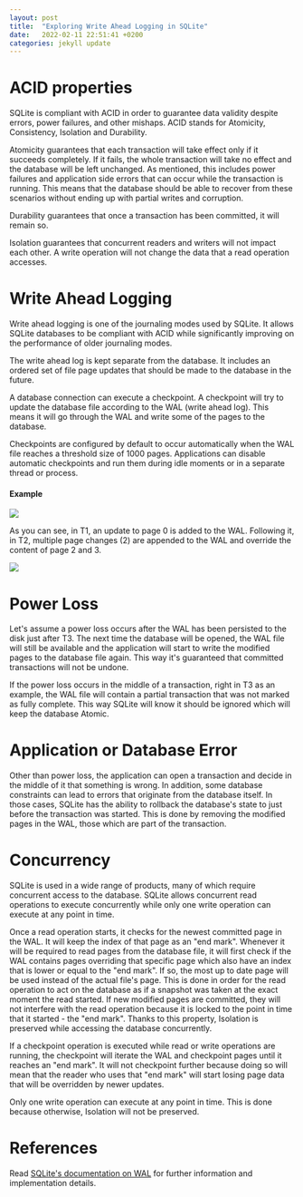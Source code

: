 ```yaml
---
layout: post
title:  "Exploring Write Ahead Logging in SQLite"
date:   2022-02-11 22:51:41 +0200
categories: jekyll update
---
```

<h1>ACID properties</h1>
SQLite is compliant with ACID in order to guarantee data validity despite errors, power failures, and other mishaps. ACID stands for Atomicity, Consistency, Isolation and Durability.

Atomicity guarantees that each transaction will take effect only if it succeeds completely. If it fails, the whole transaction will take no effect and the database will be left unchanged. As mentioned, this includes power failures and application side errors that can occur while the transaction is running. This means that the database should be able to recover from these scenarios without ending up with partial writes and corruption.

Durability guarantees that once a transaction has been committed, it will remain so.

Isolation guarantees that concurrent readers and writers will not impact each other. A write operation will not change the data that a read operation accesses.

<h1>Write Ahead Logging</h1>
Write ahead logging is one of the journaling modes used by SQLite. It allows SQLite databases to be compliant with ACID while significantly improving on the performance of older journaling modes.

The write ahead log is kept separate from the database. It includes an ordered set of file page updates that should be made to the database in the future.

A database connection can execute a checkpoint. A checkpoint will try to update the database file according to the WAL (write ahead log). This means it will go through the WAL and write some of the pages to the database.

Checkpoints are configured by default to occur automatically when the WAL file reaches a threshold size of 1000 pages. Applications can disable automatic checkpoints and run them during idle moments or in a separate thread or process.

<h4>Example</h4>

<img src="https://docs.google.com/drawings/d/e/2PACX-1vQi01fFBD3hDG5kV4dGc7WMaGznZ_sBgp0vl-_tNhS5Vy4OmGPpqjJPTfU1BPkTSahiv346lLFIVuZ-/pub?w=1440&amp;h=810">

As you can see, in T1, an update to page 0 is added to the WAL. Following it, in T2, multiple page changes (2) are appended to the WAL and override the content of page 2 and 3.

<img src="https://docs.google.com/drawings/d/e/2PACX-1vSliv4ZK-C4PIU3-puv8uPc-4hCBBl4f3X1vHkX8mkvrfIIfvUqri9TJm881NrY2tIpPMrKILX6VYGr/pub?w=1440&amp;h=810">

<h1>Power Loss</h1>
Let's assume a power loss occurs after the WAL has been persisted to the disk just after T3. The next time the database will be opened, the WAL file will still be available and the application will start to write the modified pages to the database file again. This way it's guaranteed that committed transactions will not be undone.

If the power loss occurs in the middle of a transaction, right in T3 as an example, the WAL file will contain a partial transaction that was not marked as fully complete. This way SQLite will know it should be ignored which will keep the database Atomic.

<h1>Application or Database Error</h1>
Other than power loss, the application can open a transaction and decide in the middle of it that something is wrong. In addition, some database constraints can lead to errors that originate from the database itself. In those cases, SQLite has the ability to rollback the database's state to just before the transaction was started. This is done by removing the modified pages in the WAL, those which are part of the transaction.

<h1>Concurrency</h1>
SQLite is used in a wide range of products, many of which require concurrent access to the database. SQLite allows concurrent read operations to execute concurrently while only one write operation can execute at any point in time.

Once a read operation starts, it checks for the newest committed page in the WAL. It will keep the index of that page as an "end mark". Whenever it will be required to read pages from the database file, it will first check if the WAL contains pages overriding that specific page which also have an index that is lower or equal to the "end mark". If so, the most up to date page will be used instead of the actual file's page. This is done in order for the read operation to act on the database as if a snapshot was taken at the exact moment the read started. If new modified pages are committed, they will not interfere with the read operation because it is locked to the point in time that it started - the "end mark". Thanks to this property, Isolation is preserved while accessing the database concurrently.

If a checkpoint operation is executed while read or write operations are running, the checkpoint will iterate the WAL and checkpoint pages until it reaches an "end mark". It will not checkpoint further because doing so will mean that the reader who uses that "end mark" will start losing page data that will be overridden by newer updates.

Only one write operation can execute at any point in time. This is done because otherwise, Isolation will not be preserved.

<h1>References</h1>
Read <a href="https://sqlite.org/wal.html" target="_blank">SQLite's documentation on WAL</a> for further information and implementation details.
